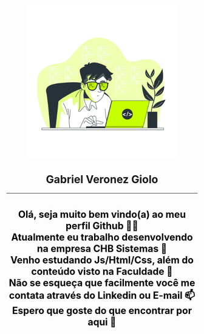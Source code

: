 <head>
  <div style="background-image: src="https://github.com/gveronezg/gveronezg/blob/main/dev.jpg"; alt="gveronezg"; background-size: cover; padding: 10px;">
  <p align="center">
    <img width="400em" src="https://github.com/gveronezg/gveronezg/blob/main/dev.jpg" alt="gveronezg"/>
  </p> 
  
</div>
  <h1 style="text-align: center;">Gabriel Veronez Giolo</h1>
  <hr>
</head>
<body>
  <div style="background-image: url('dev.jpg'); background-size: cover; padding: 1px;">
    <p style="text-align: center; font-size: 25px; color: black;"><strong>Olá, seja muito bem vindo(a) ao meu perfil Github 👋😄 </br>Atualmente eu trabalho desenvolvendo na empresa CHB Sistemas 💼</br>Venho estudando Js/Html/Css, além do conteúdo visto na Faculdade 📖</br>Não se esqueça que facilmente você me contata através do Linkedin ou E-mail 📫</br>Espero que goste do que encontrar por aqui 🫶</br></strong>
  <!-- 
  <img src="dev.jpg" alt="Seu Avatar" style="width: 400px; height: 400px;" />
  <img src="dev.jpg" alt="Seu Avatar" style="width: 400px; height: 400px;" />
    <ul style="text-align: center; font-size: 18px;">
      <li><a href="#Link1">Link 1</a></li>
      <li><a href="#Link2">Link 2</a></li>
      <li><a href="#Link3">Link 3</a></li>
    </ul>
    -->
  </div>
</body>
